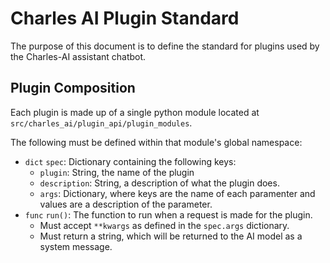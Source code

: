 # Charles AI Plugin Standard
The purpose of this document is to define the standard for plugins used by the Charles-AI assistant chatbot.

## Plugin Composition
Each plugin is made up of a single python module located at `src/charles_ai/plugin_api/plugin_modules`.

The following must be defined within that module's global namespace:
- `dict` `spec`: Dictionary containing the following keys:
  - `plugin`: String, the name of the plugin
  - `description`: String, a description of what the plugin does.
  - `args`: Dictionary, where keys are the name of each paramenter and values are a description of the parameter.
- `func` `run()`: The function to run when a request is made for the plugin.
  - Must accept `**kwargs` as defined in the `spec.args` dictionary.
  - Must return a string, which will be returned to the AI model as a system message.